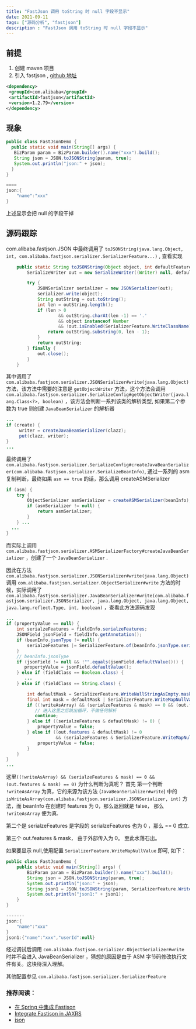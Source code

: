 ```yaml
---
title: "FastJson 调用 toString 时 null 字段不显示"
date: 2021-09-11
tags: ["源码分析", "fastjson"]
description : "FastJson 调用 toString 时 null 字段不显示"
---
```

## 前提
1. 创建 maven 项目
2. 引入 fastjson , [github 地址](https://github.com/alibaba/fastjson)
```xml
<dependency>
 <groupId>com.alibaba</groupId>
 <artifactId>fastjson</artifactId>
 <version>1.2.79</version>
</dependency>
```

## 现象
```java
public class FastJsonDemo {
  public static void main(String[] args) {
   BizParam param = BizParam.builder().name("xxx").build();
   String json = JSON.toJSONString(param, true);
   System.out.println("json:" + json);
  }
}

====
json:{
	"name":"xxx"
}

```

上述显示会把 null 的字段干掉

## 源码跟踪

com.alibaba.fastjson.JSON 中最终调用了 `toJSONString(java.lang.Object, int, com.alibaba.fastjson.serializer.SerializerFeature...)` ,  查看实现
```java
    public static String toJSONString(Object object, int defaultFeatures, SerializerFeature... features) {
        SerializeWriter out = new SerializeWriter((Writer) null, defaultFeatures, features);

        try {
            JSONSerializer serializer = new JSONSerializer(out);
            serializer.write(object);
            String outString = out.toString();
            int len = outString.length();
            if (len > 0
                    && outString.charAt(len -1) == '.'
                    && object instanceof Number
                    && !out.isEnabled(SerializerFeature.WriteClassName)) {
                return outString.substring(0, len - 1);
            }
            return outString;
        } finally {
            out.close();
        }
    }

```

其中调用了 `com.alibaba.fastjson.serializer.JSONSerializer#write(java.lang.Object)` 方法，该方法中需要的注意是 `getObjectWriter` 方法，这个方法会调用
`com.alibaba.fastjson.serializer.SerializeConfig#getObjectWriter(java.lang.Class<?>, boolean)` ，该方法会判断一系列该类的解析类型, 如果第二个参数为 true 则创建 `JavaBeanSerializer` 的解析器
```java
...
if (create) {
     writer = createJavaBeanSerializer(clazz);
     put(clazz, writer);
}
...
```
最终调用了 `com.alibaba.fastjson.serializer.SerializeConfig#createJavaBeanSerializer(com.alibaba.fastjson.serializer.SerializeBeanInfo)`, 通过一系列的 asm 复制判断，最终如果 `asm == true` 的话，那么调用 createASMSerializer
```java
if (asm) {
    try {
        ObjectSerializer asmSerializer = createASMSerializer(beanInfo);
        if (asmSerializer != null) {
            return asmSerializer;
        }
    } ...
  ...
}
```
而实际上调用 `com.alibaba.fastjson.serializer.ASMSerializerFactory#createJavaBeanSerializer` ，创建了一个 `JavaBeanSerializer` .

因此在方法 `com.alibaba.fastjson.serializer.JSONSerializer#write(java.lang.Object)` 调用 `com.alibaba.fastjson.serializer.ObjectSerializer#write` 方法的时候，实际调用了 `com.alibaba.fastjson.serializer.JavaBeanSerializer#write(com.alibaba.fastjson.serializer.JSONSerializer, java.lang.Object, java.lang.Object, java.lang.reflect.Type, int, boolean)` ，查看此方法源码发现
```java
...
if (propertyValue == null) {
    int serialzeFeatures = fieldInfo.serialzeFeatures;
    JSONField jsonField = fieldInfo.getAnnotation();
    if (beanInfo.jsonType != null) {
        serialzeFeatures |= SerializerFeature.of(beanInfo.jsonType.serialzeFeatures());
    }
    // beanInfo.jsonType
    if (jsonField != null && !"".equals(jsonField.defaultValue())) {
       propertyValue = jsonField.defaultValue();
    } else if (fieldClass == Boolean.class) {
       ...
    } else if (fieldClass == String.class) {

        int defaultMask = SerializerFeature.WriteNullStringAsEmpty.mask;
        final int mask = defaultMask | SerializerFeature.WriteMapNullValue.mask;
        if ((!writeAsArray) && (serialzeFeatures & mask) == 0 && (out.features & mask) == 0) {
           // 进入这里之后跳出循环，不做任何解析
           continue;
        } else if ((serialzeFeatures & defaultMask) != 0) {
            propertyValue = false;
        } else if ((out.features & defaultMask) != 0
                   && (serialzeFeatures & SerializerFeature.WriteMapNullValue.mask) == 0) {
            propertyValue = false;
        }
    }
}
...
```

这里`((!writeAsArray) && (serialzeFeatures & mask) == 0 && (out.features & mask) == 0)` 为什么判断为真呢？
首先 第一个判断 `!writeAsArray` 为真，它的来源为该方法 (`JavaBeanSerializer#write`) 中的`isWriteAsArray(com.alibaba.fastjson.serializer.JSONSerializer, int)` 方法，而 beanInfo 在创建时 features 为 0，那么返回就是 false， 那么 `!writeAsArray` 便为真.

第二个是 serialzeFeatures 是字段的 serialzeFeatures 也为 0 ，那么 == 0 成立.

第三个 out.features & mask， 由于外部传入为  0。
至此水落石出。


如果要显示 null,使用配置 `SerializerFeature.WriteMapNullValue` 即可, 如下：
```java
public class FastJsonDemo {
    public static void main(String[] args) {
        BizParam param = BizParam.builder().name("xxx").build();
        String json = JSON.toJSONString(param, true);
        System.out.println("json:" + json);
        String json1 = JSON.toJSONString(param, SerializerFeature.WriteMapNullValue);
        System.out.println("json1:" + json1);
    }
}

-------
json:{
	"name":"xxx"
}
json1:{"name":"xxx","userId":null}

```

经过调试后调用 `com.alibaba.fastjson.serializer.ObjectSerializer#write` 时并不会进入 JavaBeanSerializer ，猜想的原因是由于 ASM 字节码修改执行文件有关。这块待深入理解。



其他配置参见 `com.alibaba.fastjson.serializer.SerializerFeature`

### 推荐阅读：
- [在 Spring 中集成 Fastjson](https://github.com/alibaba/fastjson/wiki/%E5%9C%A8-Spring-%E4%B8%AD%E9%9B%86%E6%88%90-Fastjson)
- [Integrate Fastjson in JAXRS](https://github.com/alibaba/fastjson/wiki/Integrate-Fastjson-in-JAXRS)
- [json](https://www.json.org/json-zh.html)
